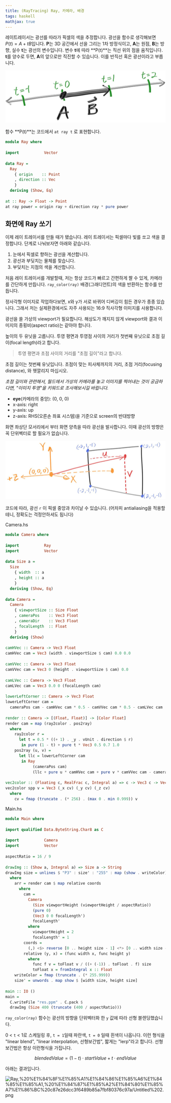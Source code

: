 ```yaml
--- 
title: (RayTracing) Ray, 카메라, 배경
tags: haskell
mathjax: true
---
```


레이트레이서는 광선를 따라가 픽셀의 색을 추정합니다. 광선을 함수로 생각해보면 $P(t) = A + tB$입니다.  **P**는 3D 공간에서 선을 그리는 1차 방정식이고, **A**는 원점, **B**는 방향, 실수 **t**는 광선의 변수입니다. 변수 **t**에 따라 **P(t)**는 직선 위의 점을 움직입니다. **t**를 양수로 두면, **A**의 앞으로만 직진할 수 있습니다. 이를 반직선 혹은 광선이라고 부릅니다. 

![0](/assets/images/2021-06-20/c3/Untitled0.png)

함수 **P(t)**는 코드에서 `at ray t` 로 표현합니다. 

```haskell
module Ray where

import           Vector

data Ray =
  Ray
    { origin    :: Point
    , direction :: Vec
    }
  deriving (Show, Eq)

at :: Ray -> Float -> Point
at ray power = origin ray + direction ray * pure power
```

## 화면에 Ray 쏘기

 이제 레이 트레이서를 만들 때가 됐습니다. 레이 트레이서는 픽셀마다 빛를 쏘고 색을 결정합니다. 단계로 나눠보자면 아래와 같습니다. 

1. 눈에서 픽셀로 향하는 광선을 계산합니다. 
2. 광선과 부딪치는 물체를 찾습니다.
3. 부딪치는 지점의 색을 계산합니다. 

처음 레이 트레이서를 개발할때, 저는 항상 코드가 빠르고 간편하게 짤 수 있게, 카메라를 간단하게 만듭니다. `ray_color(ray)` 배경(그래디언트)의 색을 반환하는 함수를 만듭니다.

정사각형 이미지로 작업하다보면, x와 y가 서로 바뀌어 디버깅이 힘든 경우가 종종 있습니다. 그래서 저는 실제환경에서도 자주 사용되는 16:9  직사각형 이미지를 사용합니다. 

광선을 쏠 가상의 viewport가 필요합니다. 해상도가 깨지지 않게 viewport와 결과 이미지의 종횡비(aspect ratio)는 같아야 합니다.

높이의 두 유닛을 고릅니다. 투영 평면과 투영점 사이의 거리가 첫번째 유닛으로 초점 길이(focal length)라고 합니다. 

> 투영 평면과 초점 사이의 거리를 "초점 길이"라고 합니다.

초점 길이는 첫번째 유닛입니다. 초점이 맞는 피사체까지의 거리, 초점 거리(focusing distance), 와 헷깔리지 마십시오.

*초점 길이와 관련해서, 월드에서 가상의 카메라를 놓고 이미지를 찍어내는 것이 궁금하다면, "이미지 투영"을 키워드로 조사해보시길 바랍니다.*

- **eye**(카메라의 중앙): (0, 0, 0)
- x-axis: right
- y-axis: up
- z-axis: RHS(오른손 좌표 시스템)을 기준으로 screen의 반대방향

화면 좌상단 모서리에서 부터 화면 양측을 따라 광선을 발사합니다. 이때 광선의 방향은 꼭 단위벡터로 할 필요가 없습니다.

![1](/assets/images/2021-06-20/c3/Untitled1.png)

코드에 따라, 광선 `r` 이 픽셀 중앙과 차이날 수 있습니다. (어차피 antialiasing을 적용할테니, 정확도는 걱정안하셔도 됩니다) 

Camera.hs

```haskell
module Camera where

import           Ray
import           Vector

data Size a =
  Size
    { width  :: a
    , height :: a
    }
  deriving (Show, Eq)

data Camera =
  Camera
    { viewportSize :: Size Float
    , cameraPos    :: Vec3 Float
    , cameraDir    :: Vec3 Float
    , focalLength  :: Float
    }
  deriving (Show)

camHVec :: Camera -> Vec3 Float
camHVec cam = Vec3 (width . viewportSize $ cam) 0.0 0.0

camVVec :: Camera -> Vec3 Float
camVVec cam = Vec3 0 (height . viewportSize $ cam) 0.0

camLVec :: Camera -> Vec3 Float
camLVec cam = Vec3 0.0 0 (focalLength cam)

lowerLeftCorner :: Camera -> Vec3 Float
lowerLeftCorner cam =
  cameraPos cam - camHVec cam * 0.5 - camVVec cam * 0.5 - camLVec cam

render :: Camera -> [(Float, Float)] -> [Color Float]
render cam = map (ray2color . pos2ray)
  where
    ray2color r =
      let t = 0.5 * ((+ 1) . _y . vUnit . direction $ r)
       in pure (1 - t) + pure t * Vec3 0.5 0.7 1.0
    pos2ray (u, v) =
      let llc = lowerLeftCorner cam
       in Ray
            (cameraPos cam)
            (llc + pure u * camHVec cam + pure v * camVVec cam - cameraPos cam)

vec2color :: (Floating c, RealFrac c, Integral a) => c -> Vec3 c -> Vec3 a
vec2color spp v = Vec3 (_x cv) (_y cv) (_z cv)
  where
    cv = fmap (truncate . (* 256) . (max 0 . min 0.999)) v
```

Main.hs

```haskell
module Main where

import qualified Data.ByteString.Char8 as C

import           Camera
import           Vector

aspectRatio = 16 / 9

drawImg :: (Show a, Integral a) => Size a -> String
drawImg size = unlines $ "P3" : size' : "255" : map (show . writeColor) arr
  where
    arr = render cam $ map relative coords
      where
        cam =
          Camera
            (Size viewportHeight (viewportHeight / aspectRatio))
            (pure 0)
            (Vec3 0 0 focalLength')
            focalLength'
          where
            viewportHeight = 2
            focalLength' = 1
        coords =
          (,) <$> reverse [0 .. height size - 1] <*> [0 .. width size - 1]
        relative (y, x) = (func width x, func height y)
          where
            func f v = toFloat v / ((+ (-1)) . toFloat . f) size
            toFloat x = fromIntegral x :: Float
    writeColor = fmap (truncate . (* 255.999))
    size' = unwords . map show $ [width size, height size]

main :: IO ()
main =
  C.writeFile "res.ppm" . C.pack $
  drawImg (Size 400 (truncate (400 / aspectRatio)))
```

`ray_color(ray)` 함수는 광선의 방향을 단위벡터화 한 `y` 값에 따라 선형 블렌딩했습니다. 

0 < `t` < 1로 스케일링 후, `t = 1`일때 파란색, `t = 0` 일때 흰색이 나옵니다. 이런 형식을 "linear blend", "linear interpolation, 선형보간법", 짧게는 "lerp"라고 합니다. 선형보간법은 항상 이런형식을 가집니다.

$$blendedValue = (1-t) \cdot startValue + t \cdot endValue$$

아래는 결과입니다. 

![Ray,%20%E1%84%8F%E1%85%A1%E1%84%86%E1%85%A6%E1%84%85%E1%85%A1,%20%E1%84%87%E1%85%A2%E1%84%80%E1%85%A7%E1%86%BC%20c87e26dcc3f6489b85a7fbf80376c97a/Untitled%202.png](Ray,%20%E1%84%8F%E1%85%A1%E1%84%86%E1%85%A6%E1%84%85%E1%85%A1,%20%E1%84%87%E1%85%A2%E1%84%80%E1%85%A7%E1%86%BC%20c87e26dcc3f6489b85a7fbf80376c97a/Untitled%202.png)